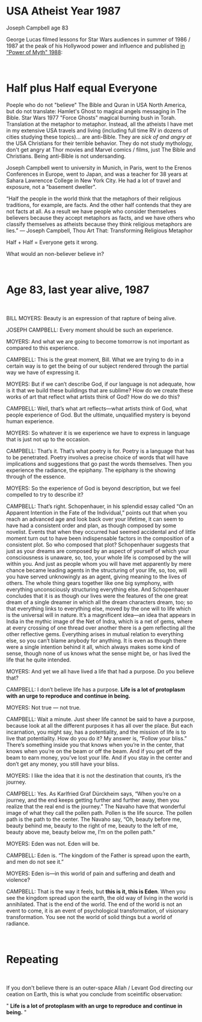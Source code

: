 # USA Atheist Year 1987

Joseph Campbell age 83

George Lucas filmed lessons for Star Wars audiences in summer of 1986 / 1987 at the peak of his Hollywood power and influence and published [in "Power of Myth" 1988](https://billmoyers.com/series/joseph-campbell-and-the-power-of-myth-1988/):

&nbsp;

# Half plus Half equal Everyone

Poeple who do not "believe" The Bible and Quran in USA North America, but do not translate: Hamlet's Ghost to magical angels messaging in The Bible. Star Wars 1977 "Force Ghosts" magical burning bush in Torah. Translation at the metaphor to metaphor. Instead, all the atheists I have met in my extensive USA travels and living (including full time RV in dozens of cities studying these topics)... are anti-Bible. They are *sick of and angry at* the USA Christians for their terrible behavior. They do not study mythology, don't get angry at Thor movies and Marvel comics / films, just The Bible and Christians. Being anti-Bible is not undersanding.

Joseph Campbell went to university in Munich, in Paris, went to the Erenos Conferences in Europe, went to Japan, and was a teacher for 38 years at Sahara Lawrencce College in New York City. He had a lot of travel and exposure, not a "basement dweller".

“Half the people in the world think that the metaphors of their religious traditions, for example, are facts. And the other half contends that they are not facts at all. As a result we have people who consider themselves believers because they accept metaphors as facts, and we have others who classify themselves as atheists because they think religious metaphors are lies.”
― Joseph Campbell, Thou Art That: Transforming Religious Metaphor

Half + Half = Everyone gets it wrong.

What would an non-believer believe in?

&nbsp;

# Age 83, last year alive, 1987

&nbsp;

BILL MOYERS: Beauty is an expression of that rapture of being alive.

JOSEPH CAMPBELL: Every moment should be such an experience.

MOYERS: And what we are going to become tomorrow is not important as compared to this experience.

CAMPBELL: This is the great moment, Bill. What we are trying to do in a certain way is to get the being of our subject rendered through the partial way we have of expressing it.

MOYERS: But if we can’t describe God, if our language is not adequate, how is it that we build these buildings that are sublime? How do we create these works of art that reflect what artists think of God? How do we do this?

CAMPBELL: Well, that’s what art reflects—what artists think of God, what people experience of God. But the ultimate, unqualified mystery is beyond human experience.

MOYERS: So whatever it is we experience we have to express in language that is just not up to the occasion.

CAMPBELL: That’s it. That’s what poetry is for. Poetry is a language that has to be penetrated. Poetry involves a precise choice of words that will have implications and suggestions that go past the words themselves. Then you experience the radiance, the epiphany. The epiphany is the showing through of the essence.

MOYERS: So the experience of God is beyond description, but we feel compelled to try to describe it?

CAMPBELL: That’s right. Schopenhauer, in his splendid essay called “On an Apparent Intention in the Fate of the Individual,” points out that when you reach an advanced age and look back over your lifetime, it can seem to have had a consistent order and plan, as though composed by some novelist. Events that when they occurred had seemed accidental and of little moment turn out to have been indispensable factors in the composition of a consistent plot. So who composed that plot? Schopenhauer suggests that just as your dreams are composed by an aspect of yourself of which your consciousness is unaware, so, too, your whole life is composed by the will within you. And just as people whom you will have met apparently by mere chance became leading agents in the structuring of your life, so, too, will you have served unknowingly as an agent, giving meaning to the lives of others. The whole thing gears together like one big symphony, with everything unconsciously structuring everything else. And Schopenhauer concludes that it is as though our lives were the features of the one great dream of a single dreamer in which all the dream characters dream, too; so that everything links to everything else, moved by the one will to life which is the universal will in nature.
It’s a magnificent idea—an idea that appears in India in the mythic image of the Net of Indra, which is a net of gems, where at every crossing of one thread over another there is a gem reflecting all the other reflective gems. Everything arises in mutual relation to everything else, so you can’t blame anybody for anything. It is even as though there were a single intention behind it all, which always makes some kind of sense, though none of us knows what the sense might be, or has lived the life that he quite intended.

MOYERS: And yet we all have lived a life that had a purpose. Do you believe that?

CAMPBELL: I don’t believe life has a purpose. **Life is a lot of protoplasm with an urge to reproduce and continue in being.**

MOYERS: Not true — not true.

CAMPBELL: Wait a minute. Just sheer life cannot be said to have a purpose, because look at all the different purposes it has all over the place. But each incarnation, you might say, has a potentiality, and the mission of life is to live that potentiality. How do you do it? My answer is, “Follow your bliss.” There’s something inside you that knows when you’re in the center, that knows when you’re on the beam or off the beam. And if you get off the beam to earn money, you’ve lost your life. And if you stay in the center and don’t get any money, you still have your bliss.

MOYERS: I like the idea that it is not the destination that counts, it’s the journey.

CAMPBELL: Yes. As Karlfried Graf Dürckheim says, “When you’re on a journey, and the end keeps getting further and further away, then you realize that the real end is the journey.”
The Navaho have that wonderful image of what they call the pollen path. Pollen is the life source. The pollen path is the path to the center. The Navaho say, “Oh, beauty before me, beauty behind me, beauty to the right of me, beauty to the left of me, beauty above me, beauty below me, I’m on the pollen path.”

MOYERS: Eden was not. Eden will be.

CAMPBELL: Eden is. “The kingdom of the Father is spread upon the earth, and men do not see it.”

MOYERS: Eden is—in this world of pain and suffering and death and violence?

CAMPBELL: That is the way it feels, but **this is it, this is Eden**. When you see the kingdom spread upon the earth, the old way of living in the world is annihilated. That is the end of the world. The end of the world is not an event to come, it is an event of psychological transformation, of visionary transformation. You see not the world of solid things but a world of radiance.

&nbsp;

# Repeating

&nbsp;

If you don't believe there is an outer-space Allah / Levant God directing our ceation on Earth, this is what you conclude from sceintific observation:

" **Life is a lot of protoplasm with an urge to reproduce and continue in being.** "
